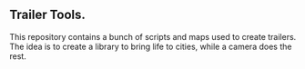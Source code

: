 ## Trailer Tools.

This repository contains a bunch of scripts and maps used to create trailers. The idea is to create a library to bring life to cities, while a camera does the rest.
